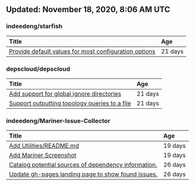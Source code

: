 ## Updated: November 18, 2020, 8:06 AM UTC


### indeedeng/starfish
|**Title**|**Age**|
|:----|:----|
|[Provide default values for most configuration options](https://github.com/indeedeng/starfish/issues/78)|21&nbsp;days|


### depscloud/depscloud
|**Title**|**Age**|
|:----|:----|
|[Add support for global ignore directories](https://github.com/depscloud/depscloud/issues/137)|21&nbsp;days|
|[Support outputting topology queries to a file](https://github.com/depscloud/depscloud/issues/135)|21&nbsp;days|


### indeedeng/Mariner-Issue-Collector
|**Title**|**Age**|
|:----|:----|
|[Add Utilities/README.md](https://github.com/indeedeng/Mariner-Issue-Collector/issues/30)|19&nbsp;days|
|[Add Mariner Screenshot](https://github.com/indeedeng/Mariner-Issue-Collector/issues/29)|19&nbsp;days|
|[Catalog potential sources of dependency information.](https://github.com/indeedeng/Mariner-Issue-Collector/issues/19)|26&nbsp;days|
|[Update gh-pages landing page to show found issues.](https://github.com/indeedeng/Mariner-Issue-Collector/issues/15)|26&nbsp;days|